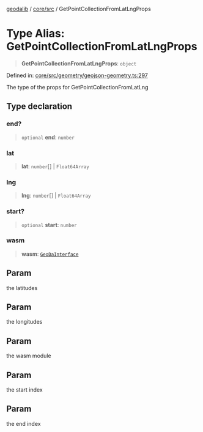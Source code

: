 [geodalib](../../../modules.md) / [core/src](../index.md) / GetPointCollectionFromLatLngProps

# Type Alias: GetPointCollectionFromLatLngProps

> **GetPointCollectionFromLatLngProps**: `object`

Defined in: [core/src/geometry/geojson-geometry.ts:297](https://github.com/GeoDaCenter/geoda-lib/blob/fd732718ef3d9fb5e87d0aa5ef9ee659a7cf3f31/js/packages/core/src/geometry/geojson-geometry.ts#L297)

The type of the props for GetPointCollectionFromLatLng

## Type declaration

### end?

> `optional` **end**: `number`

### lat

> **lat**: `number`[] \| `Float64Array`

### lng

> **lng**: `number`[] \| `Float64Array`

### start?

> `optional` **start**: `number`

### wasm

> **wasm**: [`GeoDaInterface`](../interfaces/GeoDaInterface.md)

## Param

the latitudes

## Param

the longitudes

## Param

the wasm module

## Param

the start index

## Param

the end index
